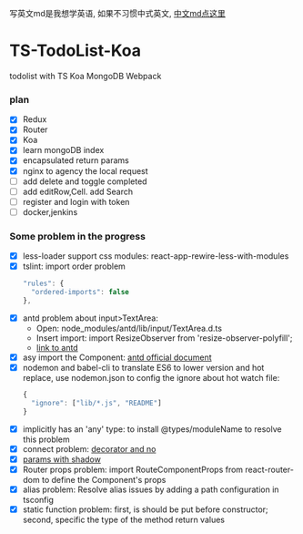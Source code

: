 写英文md是我想学英语, 如果不习惯中式英文, [中文md点这里](https://github.com/binyellow/TS-TodoList-Koa/tree/develop-zh)
# TS-TodoList-Koa
todolist with TS Koa MongoDB Webpack

### plan
- [X] Redux
- [X] Router
- [X] Koa
- [X] learn mongoDB index
- [X] encapsulated return params
- [X] nginx to agency the local request
- [ ] add delete and toggle completed
- [ ] add editRow,Cell. add Search
- [ ] register and login with token
- [ ] docker,jenkins

### Some problem in the progress
- [X] less-loader support css modules: react-app-rewire-less-with-modules
- [X] tslint: import order problem
    ```js
    "rules": {
      "ordered-imports": false
    },
    ```
- [X] antd problem about input>TextArea: 
  - Open: node_modules/antd/lib/input/TextArea.d.ts
  - Insert import: import ResizeObserver from 'resize-observer-polyfill';
  - [link to antd](https://github.com/ant-design/ant-design/issues/13405)
- [X] asy import the Component: [antd official document](https://ant.design/docs/react/use-in-typescript-cn)
- [X] nodemon and babel-cli to translate ES6 to lower version and hot replace, use nodemon.json to config the ignore about hot watch file: 
    ```js
    {   
      "ignore": ["lib/*.js", "README"] 
    }
    ```
- [X] implicitly has an 'any' type: to install @types/moduleName to resolve this problem
- [X] connect problem: [decorator and no](https://stackoverflow.com/questions/46861839/typescript-connect-react-redux-decorator-with-stateful-component)
- [X] [params with shadow](https://stackoverflow.com/questions/52968903/shadowed-name-in-typescript-and-react-redux)
- [X] Router props problem: import RouteComponentProps from react-router-dom to define the Component's props
- [X] alias problem: Resolve alias issues by adding a path configuration in tsconfig
- [X] static function problem: first, is should be put before constructor; second, specific the type of the method return values